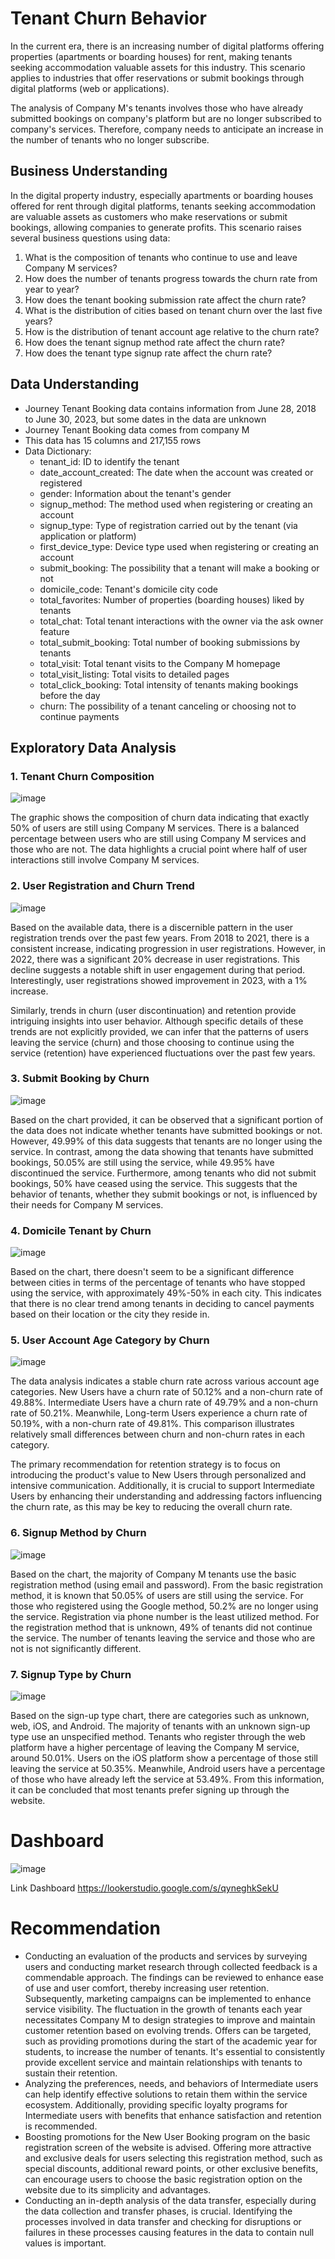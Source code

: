 # Tenant Churn Behavior

In the current era, there is an increasing number of digital platforms offering properties (apartments or boarding houses) for rent, making tenants seeking accommodation valuable assets for this industry. This scenario applies to industries that offer reservations or submit bookings through digital platforms (web or applications).

The analysis of Company M's tenants involves those who have already submitted bookings on company's platform but are no longer subscribed to company's services. Therefore, company needs to anticipate an increase in the number of tenants who no longer subscribe.

## Business Understanding
In the digital property industry, especially apartments or boarding houses offered for rent through digital platforms, tenants seeking accommodation are valuable assets as customers who make reservations or submit bookings, allowing companies to generate profits. This scenario raises several business questions using data:
1. What is the composition of tenants who continue to use and leave Company M services?
2. How does the number of tenants progress towards the churn rate from year to year?
3. How does the tenant booking submission rate affect the churn rate?
4. What is the distribution of cities based on tenant churn over the last five years?
5. How is the distribution of tenant account age relative to the churn rate?
6. How does the tenant signup method rate affect the churn rate?
7. How does the tenant type signup rate affect the churn rate?

## Data Understanding
* Journey Tenant Booking data contains information from June 28, 2018 to June 30, 2023, but some dates in the data are unknown
* Journey Tenant Booking data comes from company M
* This data has 15 columns and 217,155 rows
* Data Dictionary:
   * tenant_id: ID to identify the tenant
   * date_account_created: The date when the account was created or registered
   * gender: Information about the tenant's gender
   * signup_method: The method used when registering or creating an account
   * signup_type: Type of registration carried out by the tenant (via application or platform)
   * first_device_type: Device type used when registering or creating an account
   * submit_booking: The possibility that a tenant will make a booking or not
   * domicile_code: Tenant's domicile city code
   * total_favorites: Number of properties (boarding houses) liked by tenants
   * total_chat: Total tenant interactions with the owner via the ask owner feature
   * total_submit_booking: Total number of booking submissions by tenants
   * total_visit: Total tenant visits to the Company M homepage
   * total_visit_listing: Total visits to detailed pages
   * total_click_booking: Total intensity of tenants making bookings before the day
   * churn: The possibility of a tenant canceling or choosing not to continue payments

## Exploratory Data Analysis
### 1. Tenant Churn Composition
   ![image](https://github.com/renatasa13/Tenant-Churn-Behavior/assets/93513745/9ed44548-ae11-49b2-bffd-b906b72db498)

The graphic shows the composition of churn data indicating that exactly 50% of users are still using Company M services. There is a balanced percentage between users who are still using Company M services and those who are not. The data highlights a crucial point where half of user interactions still involve Company M services.

### 2. User Registration and Churn Trend
![image](https://github.com/renatasa13/Tenant-Churn-Behavior/assets/93513745/db74fafe-6de9-4605-bd4b-6a5ef859ff00)

Based on the available data, there is a discernible pattern in the user registration trends over the past few years. From 2018 to 2021, there is a consistent increase, indicating progression in user registrations. However, in 2022, there was a significant 20% decrease in user registrations. This decline suggests a notable shift in user engagement during that period. Interestingly, user registrations showed improvement in 2023, with a 1% increase.

Similarly, trends in churn (user discontinuation) and retention provide intriguing insights into user behavior. Although specific details of these trends are not explicitly provided, we can infer that the patterns of users leaving the service (churn) and those choosing to continue using the service (retention) have experienced fluctuations over the past few years.

### 3. Submit Booking by Churn
![image](https://github.com/renatasa13/Tenant-Churn-Behavior/assets/93513745/80868514-e4cd-495c-9f2d-93e91c194283)

Based on the chart provided, it can be observed that a significant portion of the data does not indicate whether tenants have submitted bookings or not. However, 49.99% of this data suggests that tenants are no longer using the service. In contrast, among the data showing that tenants have submitted bookings, 50.05% are still using the service, while 49.95% have discontinued the service. Furthermore, among tenants who did not submit bookings, 50% have ceased using the service. This suggests that the behavior of tenants, whether they submit bookings or not, is influenced by their needs for Company M services.

### 4. Domicile Tenant by Churn
![image](https://github.com/renatasa13/Tenant-Churn-Behavior/assets/93513745/0b502d1a-d585-470d-8015-94dc1f4d2f92)

Based on the chart, there doesn't seem to be a significant difference between cities in terms of the percentage of tenants who have stopped using the service, with approximately 49%-50% in each city. This indicates that there is no clear trend among tenants in deciding to cancel payments based on their location or the city they reside in.

### 5. User Account Age Category by Churn
![image](https://github.com/renatasa13/Tenant-Churn-Behavior/assets/93513745/291191f4-3b41-42b2-842e-7d9d7484599e)

The data analysis indicates a stable churn rate across various account age categories. New Users have a churn rate of 50.12% and a non-churn rate of 49.88%. Intermediate Users have a churn rate of 49.79% and a non-churn rate of 50.21%. Meanwhile, Long-term Users experience a churn rate of 50.19%, with a non-churn rate of 49.81%. This comparison illustrates relatively small differences between churn and non-churn rates in each category.

The primary recommendation for retention strategy is to focus on introducing the product's value to New Users through personalized and intensive communication. Additionally, it is crucial to support Intermediate Users by enhancing their understanding and addressing factors influencing the churn rate, as this may be key to reducing the overall churn rate.

### 6. Signup Method by Churn
![image](https://github.com/renatasa13/Tenant-Churn-Behavior/assets/93513745/675958e3-b393-4d4e-aae1-0bb63e69a34d)


Based on the chart, the majority of Company M tenants use the basic registration method (using email and password). From the basic registration method, it is known that 50.05% of users are still using the service. For those who registered using the Google method, 50.2% are no longer using the service. Registration via phone number is the least utilized method. For the registration method that is unknown, 49% of tenants did not continue the service. The number of tenants leaving the service and those who are not is not significantly different.

### 7. Signup Type by Churn
![image](https://github.com/renatasa13/Tenant-Churn-Behavior/assets/93513745/5e6bb8d6-f058-4c07-b7e3-978f7962c6f9)

Based on the sign-up type chart, there are categories such as unknown, web, iOS, and Android. The majority of tenants with an unknown sign-up type use an unspecified method. Tenants who register through the web platform have a higher percentage of leaving the Company M service, around 50.01%. Users on the iOS platform show a percentage of those still leaving the service at 50.35%. Meanwhile, Android users have a percentage of those who have already left the service at 53.49%. From this information, it can be concluded that most tenants prefer signing up through the website.

# Dashboard
![image](https://github.com/renatasa13/Tenant-Churn-Behavior/assets/93513745/89bd2cf7-60ed-4d40-8359-6ed025e3fb12)

Link Dashboard [https://lookerstudio.google.com/s/qyneghkSekU ](https://lookerstudio.google.com/s/rxGhW_1Im3s)

# Recommendation
* Conducting an evaluation of the products and services by surveying users and conducting market research through collected feedback is a commendable approach. The findings can be reviewed to enhance ease of use and user comfort, thereby increasing user retention. Subsequently, marketing campaigns can be implemented to enhance service visibility. The fluctuation in the growth of tenants each year necessitates Company M to design strategies to improve and maintain customer retention based on evolving trends. Offers can be targeted, such as providing promotions during the start of the academic year for students, to increase the number of tenants. It's essential to consistently provide excellent service and maintain relationships with tenants to sustain their retention.
* Analyzing the preferences, needs, and behaviors of Intermediate users can help identify effective solutions to retain them within the service ecosystem. Additionally, providing specific loyalty programs for Intermediate users with benefits that enhance satisfaction and retention is recommended.
* Boosting promotions for the New User Booking program on the basic registration screen of the website is advised. Offering more attractive and exclusive deals for users selecting this registration method, such as special discounts, additional reward points, or other exclusive benefits, can encourage users to choose the basic registration option on the website due to its simplicity and advantages.
* Conducting an in-depth analysis of the data transfer, especially during the data collection and transfer phases, is crucial. Identifying the processes involved in data transfer and checking for disruptions or failures in these processes causing features in the data to contain null values is important.

